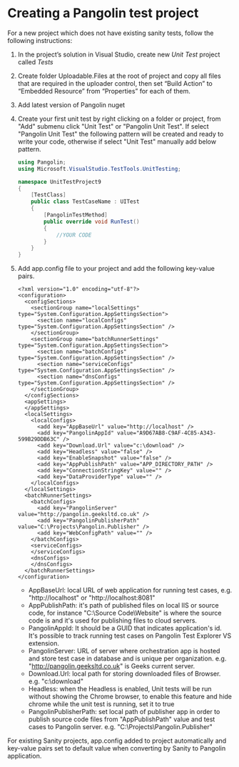 # Creating a Pangolin test project
For a new project which does not have existing sanity tests, follow the following instructions:

1. In the project’s solution in Visual Studio, create new *Unit Test* project called *Tests*

2. Create folder Uploadable.Files at the root of project and copy all files that are required in the uploader control, then set “Build Action” to “Embedded Resource” from “Properties”  for each of them.

3. Add latest version of Pangolin nuget

4. Create your first unit test by right clicking on a folder or project, from "Add" submenu click "Unit Test" or "Pangolin Unit Test". If select "Pangolin Unit Test" the following pattern will be created and ready to write your code, otherwise if select "Unit Test" manually add below pattern.

   ```c#
   using Pangolin;
   using Microsoft.VisualStudio.TestTools.UnitTesting;
   
   namespace UnitTestProject9
   {
       [TestClass]
       public class TestCaseName : UITest
       {
           [PangolinTestMethod]
           public override void RunTest()
           {
               //YOUR CODE
           }
       }
   }
   ```

   

   

5. Add app.config file to your project and add the following key-value pairs.

   ```xaml
   <?xml version="1.0" encoding="utf-8"?>
   <configuration>
     <configSections>
       <sectionGroup name="localSettings" type="System.Configuration.AppSettingsSection">
         <section name="localConfigs" type="System.Configuration.AppSettingsSection" />
       </sectionGroup>
       <sectionGroup name="batchRunnerSettings" type="System.Configuration.AppSettingsSection">
         <section name="batchConfigs" type="System.Configuration.AppSettingsSection" />
         <section name="serviceConfigs" type="System.Configuration.AppSettingsSection" />
         <section name="dnsConfigs" type="System.Configuration.AppSettingsSection" />
       </sectionGroup>
     </configSections>
     <appSettings>
     </appSettings>
     <localSettings>
       <localConfigs>
         <add key="AppBaseUrl" value="http://localhost" />
         <add key="PangolinAppId" value="A9D67AB8-C9AF-4C85-A343-599B29DDB63C" />
         <add key="Download.Url" value="c:\download" />
         <add key="Headless" value="false" />
         <add key="EnableSnapshot" value="false" />
         <add key="AppPublishPath" value="APP_DIRECTORY_PATH" />
         <add key="ConnectionStringKey" value="" />
         <add key="DataProviderType" value="" />
       </localConfigs>
     </localSettings>
     <batchRunnerSettings>
       <batchConfigs>
         <add key="PangolinServer" value="http://pangolin.geeksltd.co.uk" />
         <add key="PangolinPublisherPath" value="C:\Projects\Pangolin.Publisher" />
         <add key="WebConfigPath" value="" />
       </batchConfigs>
       <serviceConfigs>
       </serviceConfigs>
       <dnsConfigs>
       </dnsConfigs>
     </batchRunnerSettings>
   </configuration>
   ```

   

   - AppBaseUrl: local URL of web application for running test cases, e.g. "http://localhost" or "http://localhost:8081"
   - AppPublishPath: it's path of published files on local IIS or source code, for instance "C:\Source Code\Website" is where the source code is and it's used for publishing files to cloud servers.
   - PangolinAppId: It should be a GUID that indicates application's id. It's possible to track running test cases on Pangolin Test Explorer VS extension.
   - PangolinServer: URL of server where orchestration app is hosted and store test case in database and is unique per organization. e.g. "http://pangolin.geeksltd.co.uk" is Geeks current server.
   - Download.Url: local path for storing downloaded files of Browser. e.g. "c:\download"
   - Headless: when the Headless is enabled, Unit tests will be run without showing the Chrome browser, to enable this feature and hide chrome while the unit test is running, set it to true
   - PangolinPublisherPath: set local path of publisher app in order to publish source code files from "AppPublishPath" value and test cases to Pangolin server. e.g. "C:\Projects\Pangolin.Publisher"



For existing Sanity projects, app.config added to project automatically and key-value pairs set to default value when converting by Sanity to Pangolin application. 
